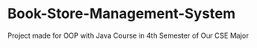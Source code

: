 # Book-Store-Management-System
Project made for OOP with Java Course in 4th Semester of Our CSE Major
